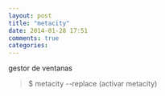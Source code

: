 ```yaml
---
layout: post
title: "metacity"
date: 2014-01-28 17:51
comments: true
categories: 
---
```

gestor de ventanas

>$ metacity --replace (activar metacity)

